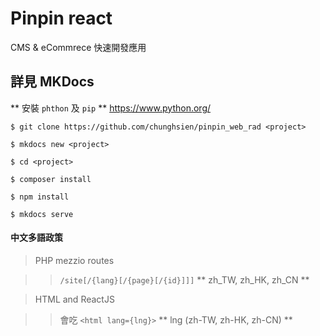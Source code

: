 # Pinpin react

CMS & eCommrece 快速開發應用

## 詳見 MKDocs

 ** 安裝 `phthon` 及 `pip` ** <https://www.python.org/>

```
$ git clone https://github.com/chunghsien/pinpin_web_rad <project>

$ mkdocs new <project>

$ cd <project>

$ composer install

$ npm install

$ mkdocs serve
```

#### 中文多語政策 ####

> PHP mezzio routes

> > `/site[/{lang}[/{page}[/{id}]]]` ** zh_TW, zh_HK, zh_CN **

> HTML and ReactJS

>> 會吃 `<html lang={lng}>` ** lng (zh-TW, zh-HK, zh-CN) **